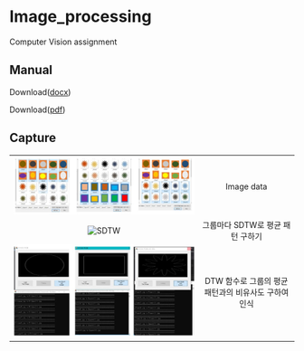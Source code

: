 # Image_processing

Computer Vision assignment

## Manual

Download([docx](manual/manual.docx))

Download([pdf](manual/manual.pdf))

## Capture

|                                                 |                                                      |
| :---------------------------------------------: | :--------------------------------------------------: |
|      ![Images](upload/images.jpg?raw=true)      |                      Image data                      |
|        ![SDTW](upload/DTW.jpg?raw=true)         |           그룹마다 SDTW로 평균 패턴 구하기           |
| ![recognition](upload/recognition.jpg?raw=true) | DTW 함수로 그룹의 평균 패턴과의 비유사도 구하여 인식 |
